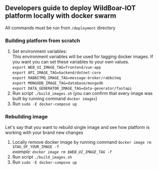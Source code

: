 ## Developers guide to deploy WildBoar-IOT platform locally with docker swarm

All commands must be run from `/deployment` directory

### Building platform from scratch

1. Set environment variables: \
   This environment variables will be used for tagging docker images. If you want you can set these variables to your
   own values.\
   `export WEB_UI_IMAGE_TAG=frontend/vue-app`\
   `export API_IMAGE_TAG=backend/dotnet-core`\
   `export RABBITMQ_IMAGE_TAG=message-broker/rabbitmq`\
   `export MONGODB_IMAGE_TAG=database/mongodb`\
   `export DATA_GENERATOR_IMAGE_TAG=data-generator/fastapi`
2. Run script `./build_images.sh` (you can confirm that every image was built by running command `docker images`)
3. Run `sudo -E docker-compose up`

### Rebuilding image

Let's say that you want to rebuild single image and see how platform is working with your brand new changes

1. Locally remove docker image by running command `docker image rm $TAG_OF_YOUR_IMAGE -f `\
   *example: `docker image rm $WEB_UI_IMAGE_TAG -f`*
2. Run script `./build_images.sh`
3. Run `sudo -E docker-compose up`